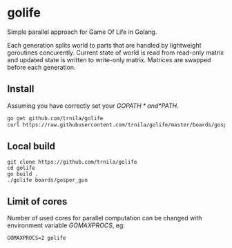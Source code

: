 # golife
Simple parallel approach for Game Of Life in Golang.

Each generation splits world to parts that are handled by lightweight goroutines concurently.
Current state of world is read from read-only matrix and updated state is written to write-only matrix.
Matrices are swapped before each generation.

## Install
Assuming you have correctly set your *$GOPATH* and *$PATH*.

```sh
go get github.com/trnila/golife
curl https://raw.githubusercontent.com/trnila/golife/master/boards/gosper_gun | golife
```

## Local build
```
git clone https://github.com/trnila/golife
cd golife
go build .
./golife boards/gosper_gun
```

## Limit of cores
Number of used cores for parallel computation can be changed with environment variable *GOMAXPROCS*, eg:
```
GOMAXPROCS=2 golife
```
